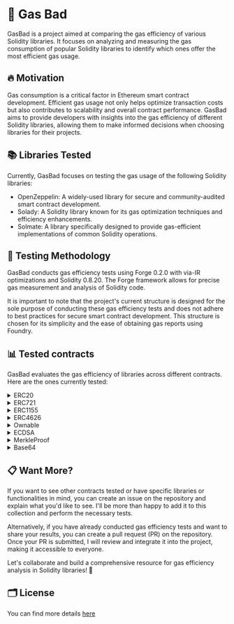 # 👾 Gas Bad

GasBad is a project aimed at comparing the gas efficiency of various Solidity libraries. It focuses on analyzing and measuring the gas consumption of popular Solidity libraries to identify which ones offer the most efficient gas usage.

## 🔥 Motivation

Gas consumption is a critical factor in Ethereum smart contract development. Efficient gas usage not only helps optimize transaction costs but also contributes to scalability and overall contract performance. GasBad aims to provide developers with insights into the gas efficiency of different Solidity libraries, allowing them to make informed decisions when choosing libraries for their projects.

## 📚 Libraries Tested

Currently, GasBad focuses on testing the gas usage of the following Solidity libraries:

- OpenZeppelin: A widely-used library for secure and community-audited smart contract development.
- Solady: A Solidity library known for its gas optimization techniques and efficiency enhancements.
- Solmate: A library specifically designed to provide gas-efficient implementations of common Solidity operations.

## 🧪 Testing Methodology

GasBad conducts gas efficiency tests using Forge 0.2.0 with via-IR optimizations and Solidity 0.8.20. The Forge framework allows for precise gas measurement and analysis of Solidity code.

It is important to note that the project's current structure is designed for the sole purpose of conducting these gas efficiency tests and does not adhere to best practices for secure smart contract development. This structure is chosen for its simplicity and the ease of obtaining gas reports using Foundry.

## 📊 Tested contracts

GasBad evaluates the gas efficiency of libraries across different contracts. Here are the ones currently tested:

<details>
<summary>ERC20</summary>


Gas consumption evaluation of ERC20 token-related operations provided by the tested libraries. By comparing gas usage, developers can make informed decisions about the most efficient library for ERC20 functionality.

**Gas Usage Comparison**:

| Function Name | Solmate | Solady | OpenZeppelin | Gas Efficiency |
|---------------|--------------|-------------|------------------|-----------|
| allowance     | 808          | 768         | 788              | Solady    |
| approve       | 24310        | 24268       | 24387            | Solady    |
| decimals      | 265          | 257         | 262              | Solady    |
| name          | 2901         | 529         | 2823             | Solady    |
| symbol        | 3083         | 738         | 2985             | Solady    |
| totalSupply   | 2321         | 2319        | 2324             | Solady    |
| transfer      | 29567        | 29541       | 29666            | Solady    |
| transferFrom  | 20234        | 20021       | 21828            | Solady    |

**Gas Efficiency Comparison (%)**:

| Function Name | Solmate vs Solady (%) | Solmate vs OpenZeppelin (%) | Solady vs OpenZeppelin (%) |
|---------------|--------------------------------|---------------------------------------|--------------------------------------|
| allowance     | 5.21                           | 2.67                                  | -2.55                                |
| approve       | -0.17                          | -0.34                                 | -0.70                                |
| decimals      | 3.02                           | 1.15                                  | -1.53                                |
| name          | 448.40                         | 2.69                                  | -93.73                               |
| symbol        | 317.98                         | 3.31                                  | -91.76                               |
| totalSupply   | 0.09                           | -0.15                                 | -0.23                                |
| transfer      | 0.09                           | -0.08                                 | -0.32                                |
| transferFrom  | 1.06                           | -7.20                                 | -7.49                                |


</details>

<details>
<summary>ERC721</summary>

Gas consumption evaluation of ERC721 token-related operations provided by the tested libraries. By comparing gas usage, developers can make informed decisions about the most efficient library for ERC721 functionality.

**Gas Usage Comparison**:

| Function Name   | Solmate | Solady | OpenZeppelin | Gas Efficiency |
|-----------------|---------|--------|--------------|----------------|
| approve         | 22667   | 22444  | 23030        | Solady         |
| balanceOf       | 2663    | 2618   | 2663         | Solady         |
| burn            | 4234    | 4181   | 4511         | Solady         |
| getApproved     | 412     | 545    | 699          | Solmate        |
| isApprovedForAll| 2915    | 2807   | 2915         | Solady         |
| mint            | 46894   | 46678  | 47149        | Solady         |
| name            | 2928    | 549    | 565          | Solady         |
| setApprovalForAll| 24602  | 24477  | 24626        | Solady         |
| symbol          | 3134    | 747    | 768          | Solady         |
| tokenURI        | 850     | 835    | 850          | Solady         |
| transferFrom    | 22515   | 20319  | 23352        | Solady         |

**Gas Efficiency Comparison (%)**:

| Function Name   | Solmate vs Solady (%) | Solmate vs OpenZeppelin (%) | Solady vs OpenZeppelin (%) |
|-----------------|----------------------|-----------------------------|----------------------------|
| approve         | 0.97                 | -1.74                       | -2.70                      |
| balanceOf       | 1.98                 | 0.00                         | -1.88                      |
| burn            | 1.32                 | -6.68                       | -8.41                      |
| getApproved     | -24.22               | -41.15                      | -33.57                     |
| isApprovedForAll| 3.90                 | 0.00                         | -3.90                      |
| mint            | 0.38                 | -0.07                       | -0.48                      |
| name            | 81.54                | 81.35                       | 0.23                       |
| setApprovalForAll| 0.54                | -0.97                       | -1.30                      |
| symbol          | 76.02                | 75.82                       | -0.26                      |
| tokenURI        | 1.80                 | 0.00                         | -1.80                      |
| transferFrom    | 9.87                 | -13.10                      | -23.80                     |

</details>

<details>
<summary>ERC1155</summary>

TODO

</details>

<details>
<summary>ERC4626</summary>

TODO

</details>

<details>
<summary>Ownable</summary>

TODO

</details>

<details>
<summary>ECDSA</summary>

TODO

</details>

<details>
<summary>MerkleProof</summary>

TODO

</details>

<details>
<summary>Base64</summary>

TODO

</details>

## 📋 Want More?
If you want to see other contracts tested or have specific libraries or functionalities in mind, you can create an issue on the repository and explain what you'd like to see. I'll be more than happy to add it to this collection and perform the necessary tests.

Alternatively, if you have already conducted gas efficiency tests and want to share your results, you can create a pull request (PR) on the repository. Once your PR is submitted, I will review and integrate it into the project, making it accessible to everyone.

Let's collaborate and build a comprehensive resource for gas efficiency analysis in Solidity libraries! 🚀

## 🗂️ License
You can find more details [here](./LICENSE.md)
